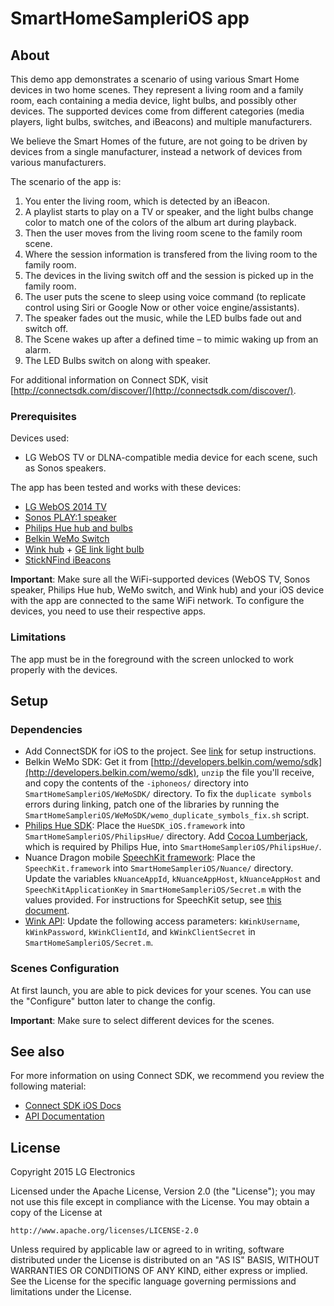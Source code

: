 # SmartHomeSampleriOS app

## About

This demo app demonstrates a scenario of using various Smart Home devices in two home scenes. They represent a living room and a family room, each containing a media device, light bulbs, and possibly other devices. The supported devices come from different categories (media players, light bulbs, switches, and iBeacons) and multiple manufacturers.

We believe the Smart Homes of the future, are not going to be driven by devices from a single manufacturer, instead a network of devices from various manufacturers.

The scenario of the app is:

1. You enter the living room, which is detected by an iBeacon.
2. A playlist starts to play on a TV or speaker, and the light bulbs change color to match one of the colors of the album art during playback.
3. Then the user moves from the living room scene to the family room scene.
4. Where the session information is transfered from the living room to the family room.
  1. The devices in the living switch off and the session is picked up in the family room.
5. The user puts the scene to sleep using voice command (to replicate control using Siri or Google Now or other voice engine/assistants).
  1. The speaker fades out the music, while the LED bulbs fade out and switch off.
6. The Scene wakes up after a defined time – to mimic waking up from an alarm.
  1. The LED Bulbs switch on along with speaker.

For additional information on Connect SDK, visit [http://connectsdk.com/discover/](http://connectsdk.com/discover/).

### Prerequisites

Devices used:

* LG WebOS TV or DLNA-compatible media device for each scene, such as Sonos speakers.

The app has been tested and works with these devices:

* [LG WebOS 2014 TV](http://www.lg.com/us/experience-tvs/smart-tv)
* [Sonos PLAY:1 speaker](http://www.sonos.com/sonos-shop/products/play1)
* [Philips Hue hub and bulbs](http://www2.meethue.com/en-us/)
* [Belkin WeMo Switch](http://www.belkin.com/us/p/F7C027fc/)
* [Wink hub](http://www.wink.com/products/wink-hub/) + [GE link light bulb](http://gelinkbulbs.com)
* [StickNFind iBeacons](https://www.sticknfind.com/sticknfind.aspx)

**Important**: Make sure all the WiFi-supported devices (WebOS TV, Sonos speaker, Philips Hue hub, WeMo switch, and Wink hub) and your iOS device with the app are connected to the same WiFi network. To configure the devices, you need to use their respective apps.

### Limitations

The app must be in the foreground with the screen unlocked to work properly with the devices.

## Setup

### Dependencies

- Add ConnectSDK for iOS to the project. See [link](https://github.com/ConnectSDK/Connect-SDK-iOS) for setup instructions.
- Belkin WeMo SDK: Get it from [http://developers.belkin.com/wemo/sdk](http://developers.belkin.com/wemo/sdk), `unzip` the file you'll receive, and copy the contents of the `-iphoneos/` directory into `SmartHomeSampleriOS/WeMoSDK/` directory. To fix the `duplicate symbols` errors during linking, patch one of the libraries by running the `SmartHomeSampleriOS/WeMoSDK/wemo_duplicate_symbols_fix.sh` script.
- [Philips Hue SDK](http://www.developers.meethue.com/documentation/apple-sdk): Place the `HueSDK_iOS.framework` into `SmartHomeSampleriOS/PhilipsHue/` directory. Add [Cocoa Lumberjack](https://github.com/PhilipsHue/PhilipsHueSDK-iOS-OSX/tree/master/Lumberjack), which is required by Philips Hue, into `SmartHomeSampleriOS/PhilipsHue/`.
- Nuance Dragon mobile [SpeechKit framework](http://nuancemobiledeveloper.com/public/index.php): Place the `SpeechKit.framework` into `SmartHomeSampleriOS/Nuance/` directory. Update the variables `kNuanceAppId`, `kNuanceAppHost`, `kNuanceAppHost` and `SpeechKitApplicationKey` in `SmartHomeSampleriOS/Secret.m` with the values provided. For instructions for SpeechKit setup, see [this document](http://dragonmobile.nuancemobiledeveloper.com/public/Help/DragonMobileSDKReference_iOS/SpeechKit_Guide/ServerConnection.html).
- [Wink API](http://docs.wink.apiary.io): Update the following access parameters: `kWinkUsername`, `kWinkPassword`, `kWinkClientId`, and `kWinkClientSecret` in `SmartHomeSampleriOS/Secret.m`.

### Scenes Configuration

At first launch, you are able to pick devices for your scenes. You can use the "Configure" button later to change the config.

**Important**: Make sure to select different devices for the scenes.

## See also

For more information on using Connect SDK, we recommend you review the following material:

- [Connect SDK iOS Docs](http://connectsdk.com/docs/ios)
- [API Documentation](http://connectsdk.com/apis/ios/)

## License

Copyright 2015 LG Electronics

Licensed under the Apache License, Version 2.0 (the "License");
you may not use this file except in compliance with the License.
You may obtain a copy of the License at

    http://www.apache.org/licenses/LICENSE-2.0

Unless required by applicable law or agreed to in writing, software
distributed under the License is distributed on an "AS IS" BASIS,
WITHOUT WARRANTIES OR CONDITIONS OF ANY KIND, either express or implied.
See the License for the specific language governing permissions and
limitations under the License.
